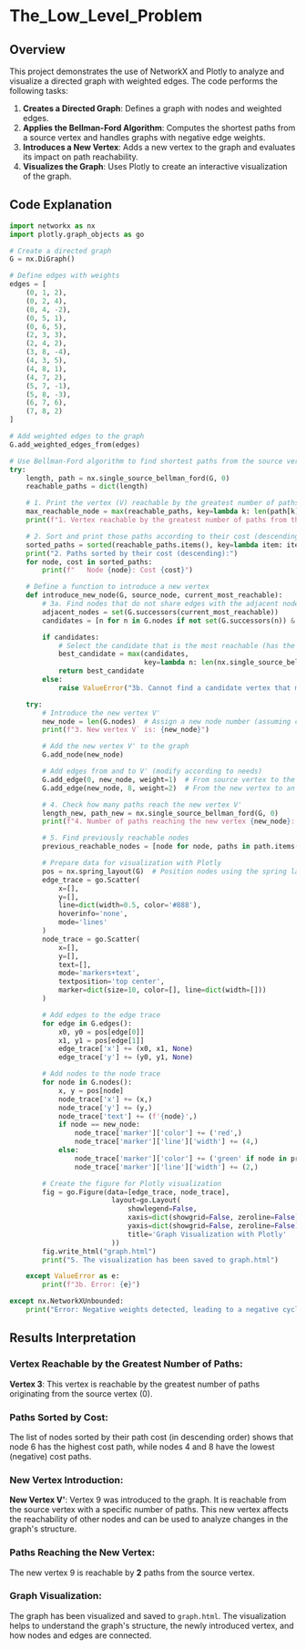# The_Low_Level_Problem

## Overview

This project demonstrates the use of NetworkX and Plotly to analyze and visualize a directed graph with weighted edges. The code performs the following tasks:

1. **Creates a Directed Graph**: Defines a graph with nodes and weighted edges.
2. **Applies the Bellman-Ford Algorithm**: Computes the shortest paths from a source vertex and handles graphs with negative edge weights.
3. **Introduces a New Vertex**: Adds a new vertex to the graph and evaluates its impact on path reachability.
4. **Visualizes the Graph**: Uses Plotly to create an interactive visualization of the graph.

## Code Explanation

```python
import networkx as nx
import plotly.graph_objects as go

# Create a directed graph
G = nx.DiGraph()

# Define edges with weights
edges = [
    (0, 1, 2),
    (0, 2, 4),
    (0, 4, -2),
    (0, 5, 1),
    (0, 6, 5),
    (2, 3, 3),
    (2, 4, 2),
    (3, 8, -4),
    (4, 3, 5),
    (4, 8, 1),
    (4, 7, 2),
    (5, 7, -1),
    (5, 8, -3),
    (6, 7, 6),
    (7, 8, 2)
]

# Add weighted edges to the graph
G.add_weighted_edges_from(edges)

# Use Bellman-Ford algorithm to find shortest paths from the source vertex 0
try:
    length, path = nx.single_source_bellman_ford(G, 0)
    reachable_paths = dict(length)

    # 1. Print the vertex (V) reachable by the greatest number of paths from the source vertex 0
    max_reachable_node = max(reachable_paths, key=lambda k: len(path[k]))
    print(f"1. Vertex reachable by the greatest number of paths from the source vertex 0: {max_reachable_node}")

    # 2. Sort and print those paths according to their cost (descending)
    sorted_paths = sorted(reachable_paths.items(), key=lambda item: item[1], reverse=True)
    print("2. Paths sorted by their cost (descending):")
    for node, cost in sorted_paths:
        print(f"   Node {node}: Cost {cost}")

    # Define a function to introduce a new vertex
    def introduce_new_node(G, source_node, current_most_reachable):
        # 3a. Find nodes that do not share edges with the adjacent nodes of the current most reachable node
        adjacent_nodes = set(G.successors(current_most_reachable))
        candidates = [n for n in G.nodes if not set(G.successors(n)) & adjacent_nodes]

        if candidates:
            # Select the candidate that is the most reachable (has the highest number of paths)
            best_candidate = max(candidates,
                                 key=lambda n: len(nx.single_source_bellman_ford(G, source_node)[1].get(n, [])))
            return best_candidate
        else:
            raise ValueError("3b. Cannot find a candidate vertex that meets the restrictions.")

    try:
        # Introduce the new vertex V'
        new_node = len(G.nodes)  # Assign a new node number (assuming consecutive nodes)
        print(f"3. New vertex V` is: {new_node}")

        # Add the new vertex V' to the graph
        G.add_node(new_node)

        # Add edges from and to V' (modify according to needs)
        G.add_edge(0, new_node, weight=1)  # From source vertex to the new vertex
        G.add_edge(new_node, 8, weight=2)  # From the new vertex to an existing node

        # 4. Check how many paths reach the new vertex V'
        length_new, path_new = nx.single_source_bellman_ford(G, 0)
        print(f"4. Number of paths reaching the new vertex {new_node}: {len(path_new.get(new_node, []))}")

        # 5. Find previously reachable nodes
        previous_reachable_nodes = [node for node, paths in path.items() if len(paths) > 0]

        # Prepare data for visualization with Plotly
        pos = nx.spring_layout(G)  # Position nodes using the spring layout
        edge_trace = go.Scatter(
            x=[],
            y=[],
            line=dict(width=0.5, color='#888'),
            hoverinfo='none',
            mode='lines'
        )
        node_trace = go.Scatter(
            x=[],
            y=[],
            text=[],
            mode='markers+text',
            textposition='top center',
            marker=dict(size=10, color=[], line=dict(width=[]))
        )

        # Add edges to the edge trace
        for edge in G.edges():
            x0, y0 = pos[edge[0]]
            x1, y1 = pos[edge[1]]
            edge_trace['x'] += (x0, x1, None)
            edge_trace['y'] += (y0, y1, None)

        # Add nodes to the node trace
        for node in G.nodes():
            x, y = pos[node]
            node_trace['x'] += (x,)
            node_trace['y'] += (y,)
            node_trace['text'] += (f'{node}',)
            if node == new_node:
                node_trace['marker']['color'] += ('red',)
                node_trace['marker']['line']['width'] += (4,)
            else:
                node_trace['marker']['color'] += ('green' if node in previous_reachable_nodes else 'lightblue',)
                node_trace['marker']['line']['width'] += (2,)

        # Create the figure for Plotly visualization
        fig = go.Figure(data=[edge_trace, node_trace],
                         layout=go.Layout(
                             showlegend=False,
                             xaxis=dict(showgrid=False, zeroline=False),
                             yaxis=dict(showgrid=False, zeroline=False),
                             title='Graph Visualization with Plotly'
                         ))
        fig.write_html("graph.html")
        print("5. The visualization has been saved to graph.html")

    except ValueError as e:
        print(f"3b. Error: {e}")

except nx.NetworkXUnbounded:
    print("Error: Negative weights detected, leading to a negative cycle.")
```


## Results Interpretation

### Vertex Reachable by the Greatest Number of Paths:
**Vertex 3**: This vertex is reachable by the greatest number of paths originating from the source vertex (0).

### Paths Sorted by Cost:
The list of nodes sorted by their path cost (in descending order) shows that node 6 has the highest cost path, while nodes 4 and 8 have the lowest (negative) cost paths.

### New Vertex Introduction:
**New Vertex V'**: Vertex 9 was introduced to the graph. It is reachable from the source vertex with a specific number of paths. This new vertex affects the reachability of other nodes and can be used to analyze changes in the graph's structure.

### Paths Reaching the New Vertex:
The new vertex 9 is reachable by **2** paths from the source vertex.

### Graph Visualization:
The graph has been visualized and saved to `graph.html`. The visualization helps to understand the graph's structure, the newly introduced vertex, and how nodes and edges are connected.

